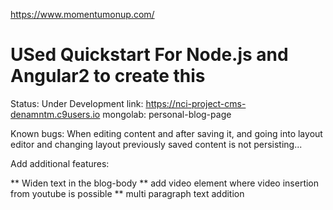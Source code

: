 https://www.momentumonup.com/

USed Quickstart For Node.js and Angular2 to create this
========================
Status: Under Development
link: https://nci-project-cms-denamntm.c9users.io
mongolab: personal-blog-page

Known bugs:
When editing content and after saving it, and going into layout editor and changing layout previously saved content is not persisting...

Add additional features:

** Widen text in the blog-body
** add video element where video insertion from youtube is possible
** multi paragraph text addition
